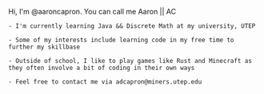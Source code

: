Hi, I'm @aaroncapron. You can call me Aaron || AC

    - I'm currently learning Java && Discrete Math at my university, UTEP
    
    - Some of my interests include learning code in my free time to further my skillbase
    
    - Outside of school, I like to play games like Rust and Minecraft as they often involve a bit of coding in their own ways
    
    - Feel free to contact me via adcapron@miners.utep.edu
